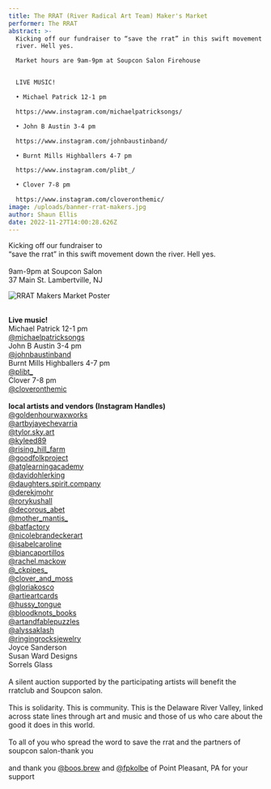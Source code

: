 ```yaml
---
title: The RRAT (River Radical Art Team) Maker's Market
performer: The RRAT
abstract: >-
  Kicking off our fundraiser to “save the rrat” in this swift movement down the
  river. Hell yes.

  Market hours are 9am-9pm at Soupcon Salon Firehouse


  LIVE MUSIC! 

  • Michael Patrick 12-1 pm

  https://www.instagram.com/michaelpatricksongs/

  • John B Austin 3-4 pm

  https://www.instagram.com/johnbaustinband/

  • Burnt Mills Highballers 4-7 pm

  https://www.instagram.com/plibt_/

  • Clover 7-8 pm

  https://www.instagram.com/cloveronthemic/
image: /uploads/banner-rrat-makers.jpg
author: Shaun Ellis
date: 2022-11-27T14:00:28.626Z
---
```

Kicking off our fundraiser to\
“save the rrat” in this swift movement down the river. Hell yes.\
\
9am-9pm at Soupcon Salon\
37 Main St. Lambertville, NJ

![RRAT Makers Market Poster](blob:https://soupcon.salon/58b7ada4-cee4-4bc6-9f43-a5da4291e4e8 "RRAT Makers Market Poster")

\
**Live music!**\
Michael Patrick 12-1 pm\
[@michaelpatricksongs](https://www.instagram.com/michaelpatricksongs/)\
John B Austin 3-4 pm\
[@johnbaustinband](https://www.instagram.com/johnbaustinband/)\
Burnt Mills Highballers 4-7 pm\
[@plibt_](https://www.instagram.com/plibt_/)\
Clover 7-8 pm\
[@cloveronthemic](https://www.instagram.com/cloveronthemic/)\
\
**local artists and vendors (Instagram Handles)**\
[@goldenhourwaxworks](https://www.instagram.com/goldenhourwaxworks/)\
[@artbyjayechevarria](https://www.instagram.com/artbyjayechevarria/)\
[@tylor.sky.art](https://www.instagram.com/tylor.sky.art/)\
[@kyleed89](https://www.instagram.com/kyleed89/)\
[@rising_hill_farm](https://www.instagram.com/rising_hill_farm/)\
[@goodfolkproject](https://www.instagram.com/goodfolkproject/)\
[@atglearningacademy](https://www.instagram.com/atglearningacademy/)\
[@davidohlerking](https://www.instagram.com/davidohlerking/)\
[@daughters.spirit.company](https://www.instagram.com/daughters.spirit.company/)\
[@derekjmohr](https://www.instagram.com/derekjmohr/)\
[@rorykushall](https://www.instagram.com/rorykushall/)\
[@decorous_abet](https://www.instagram.com/decorous_abet/)\
[@mother\_mantis\_](https://www.instagram.com/mother_mantis_/)\
[@batfactory](https://www.instagram.com/batfactory/)\
[@nicolebrandeckerart](https://www.instagram.com/nicolebrandeckerart/)\
[@isabelcaroline](https://www.instagram.com/isabelcaroline/)\
[@biancaportillos](https://www.instagram.com/biancaportillos/)\
[@rachel.mackow](https://www.instagram.com/rachel.mackow/)\
[@\_ckpipes\_](https://www.instagram.com/_ckpipes_/)\
[@clover_and_moss](https://www.instagram.com/clover_and_moss/)\
[@gloriakosco](https://www.instagram.com/gloriakosco/)\
[@artieartcards](https://www.instagram.com/artieartcards/)\
[@hussy_tongue](https://www.instagram.com/hussy_tongue/)\
[@bloodknots_books](https://www.instagram.com/bloodknots_books/)\
[@artandfablepuzzles](https://www.instagram.com/artandfablepuzzles/)\
[@alyssaklash](https://www.instagram.com/alyssaklash/)\
[@ringingrocksjewelry](https://www.instagram.com/ringingrocksjewelry/)\
Joyce Sanderson\
Susan Ward Designs\
Sorrels Glass\
\
A silent auction supported by the participating artists will benefit the rratclub and Soupcon salon.\
\
This is solidarity. This is community. This is the Delaware River Valley, linked across state lines through art and music and those of us who care about the good it does in this world.\
\
To all of you who spread the word to save the rrat and the partners of soupcon salon-thank you\
\
and thank you [@boos.brew](https://www.instagram.com/boos.brew/) and [@fpkolbe](https://www.instagram.com/fpkolbe/) of Point Pleasant, PA for your support